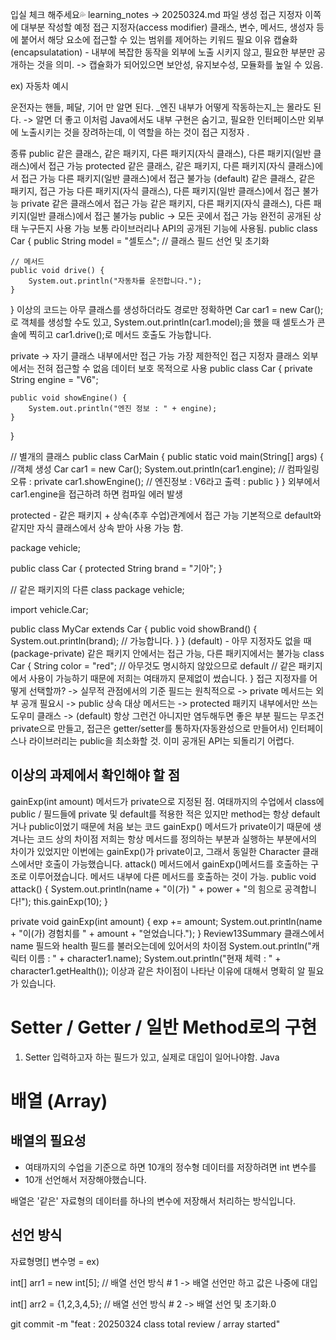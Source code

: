 입실 체크 해주세요💦
learning_notes -> 20250324.md 파일 생성
접근 지정자 이쪽에 대부분 작성할 예정
접근 지정자(access modifier)
클래스, 변수, 메서드, 생성자 등에 붙어서 해당 요소에 접근할 수 있는 범위를 제어하는 키워드
필요 이유
캡슐화(encapsulatation) - 내부에 복잡한 동작을 외부에 노출 시키지 않고, 필요한 부분만 공개하는 것을 의미. -> 캡슐화가 되어있으면 보안성, 유지보수성, 모듈화를 높일 수 있음.

ex) 자동차 예시

운전자는 핸들, 페달, 기어 만 알면 된다.
_엔진 내부가 어떻게 작동하는지_는 몰라도 된다. -> 알면 더 좋고
이처럼 Java에서도 내부 구현은 숨기고, 필요한 인터페이스만 외부에 노출시키는 것을 장려하는데, 이 역할을 하는 것이 접근 지정자 .

종류
public
같은 클래스, 같은 패키지, 다른 패키지(자식 클래스), 다른 패키지(일반 클래스)에서 접근 가능
protected
같은 클래스, 같은 패키지, 다른 패키지(자식 클래스)에서 접근 가능
다른 패키지(일반 클래스)에서 접근 불가능
(default)
같은 클래스, 같은 패키지, 접근 가능
다른 패키지(자식 클래스), 다른 패키지(일반 클래스)에서 접근 불가능
private
같은 클래스에서 접근 가능
같은 패키지, 다른 패키지(자식 클래스), 다른 패키지(일반 클래스)에서 접근 불가능
public -> 모든 곳에서 접근 가능
완전히 공개된 상태
누구든지 사용 가능
보통 라이브러리나 API의 공개된 기능에 사용됨.
public class Car {
public String model = "셀토스";   // 클래스 필드 선언 및 초기화

    // 메서드
    public void drive() {
        System.out.println("자동차를 운전합니다.");
    }
}
이상의 코드는 아무 클래스를 생성하더라도 경로만 정확하면 Car car1 = new Car();로 객체를 생성할 수도 있고, System.out.println(car1.model);을 했을 때 셀토스가 콘솔에 찍히고 car1.drive();로 메서드 호출도 가능합니다.

private -> 자기 클래스 내부에서만 접근 가능
가장 제한적인 접근 지정자
클래스 외부에서는 전혀 접근할 수 없음
데이터 보호 목적으로 사용
public class Car {
private String engine = "V6";

    public void showEngine() {
        System.out.println("엔진 정보 : " + engine);
    }
}

// 별개의 클래스
public class CarMain {
public static void main(String[] args) {
//객체 생성
Car car1 = new Car();
System.out.println(car1.engine); // 컴파일링 오류 : private
car1.showEngine(); // 엔진정보 : V6라고 출력 : public
}
}
외부에서 car1.engine을 접근하려 하면 컴파일 에러 발생

protected - 같은 패키지 + 상속(추후 수업)관계에서 접근 가능
기본적으로 default와 같지만 자식 클래스에서 상속 받아 사용 가능 함.

package vehicle;

public class Car {
protected String brand = "기아";
}

// 같은 패키지의 다른 class
package vehicle;

import vehicle.Car;

public class MyCar extends Car {
public void showBrand() {
System.out.println(brand);  // 가능합니다.
}
}
(default) - 아무 지정자도 없을 때(package-private)
같은 패키지 안에서는 접근 가능, 다른 패키지에서는 불가능
class Car  {
String color = "red";   // 아무것도 명시하지 않았으므로 default
// 같은 패키지에서 사용이 가능하기 때문에 저희는 여태까지 문제없이 썼습니다.
}
접근 지정자를 어떻게 선택할까? -> 실무적 관점에서의 기준
필드는 원칙적으로 -> private
메서드는 외부 공개 필요시 -> public
상속 대상 메서드는 -> protected
패키지 내부에서만 쓰는 도우미 클래스 -> (default)
항상 그런건 아니지만 염두해두면 좋은 부분
필드는 무조건 private으로 만들고, 접근은 getter/setter를 통하자(자동완성으로 만들어서)
인터페이스나 라이브러리는 public을 최소화할 것. 이미 공개된 API는 되돌리기 어렵다.

## 이상의 과제에서 확인해야 할 점
gainExp(int amount) 메서드가 private으로 지정된 점.
여태까지의 수업에서 class에 public / 필드들에 private 및 default를 적용한 적은 있지만 method는 항상 default거나 public이었기 때문에 처음 보는 코드
gainExp() 메서드가 private이기 때문에 생겨나는 코드 상의 차이점
저희는 항상 메서드를 정의하는 부분과 실행하는 부분에서의 차이가 있었지만 이번에는 gainExp()가 private이고, 그래서 동일한 Character 클래스에서만 호출이 가능했습니다.
attack() 메서드에서 gainExp()메서드를 호출하는 구조로 이루어졌습니다.
메서드 내부에 다른 메서드를 호출하는 것이 가능.
public void attack() {
System.out.println(name + "이(가) " + power + "의 힘으로 공격합니다!");
this.gainExp(10);
}

private void gainExp(int amount) {
exp += amount;
System.out.println(name + "이(가) 경험치를 " + amount + "얻었습니다.");
}
Review13Summary 클래스에서 name 필드와 health 필드를 불러오는데에 있어서의 차이점
System.out.println("캐릭터 이름 : " + character1.name);
System.out.println("현재 체력 : " + character1.getHealth());
이상과 같은 차이점이 나타난 이유에 대해서 명확히 알 필요가 있습니다.

# Setter / Getter / 일반 Method로의 구현

1. Setter
입력하고자 하는 필드가 있고, 실제로 대입이 일어나야함.
 Java



# 배열 (Array)

## 배열의 필요성
- 여태까지의 수업을 기준으로 하면 10개의 정수형 데이터를 저장하려면 int 변수를
- 10개 선언해서 저장해야했습니다.

배열은 '같은' 자료형의 데이터를 하나의 변수에 저장해서 처리하는 방식입니다.

## 선언 방식
자료형명[] 변수명 =
ex)

int[] arr1 = new int[5];  // 배열 선언 방식 # 1 -> 배열 선언만 하고
값은 나중에 대입

int[] arr2 = {1,2,3,4,5};  // 배열 선언 방식 # 2 -> 배열 선언 및 초기화.0


git commit -m "feat : 20250324 class total review / array started"
